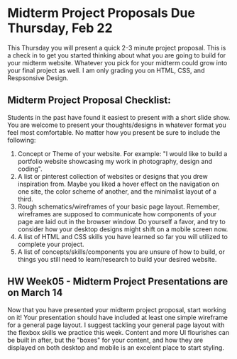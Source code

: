 # Midterm Project Proposals Due Thursday, Feb 22

This Thursday you will present a quick 2-3 minute project proposal. This is a check in to get you started thinking about what you are going to build for your midterm website. Whatever you pick for your midterm could grow into your final project as well. I am only grading you on HTML, CSS, and Respsonsive Design.

## Midterm Project Proposal Checklist:

Students in the past have found it easiest to present with a short slide show. You are welcome to present your thoughts/designs in whatever format you feel most comfortable. No matter how you present be sure to include the following:

1.  Concept or Theme of your website. For example: "I would like to build a portfolio website showcasing my work in photography, design and coding".
2.  A list or pinterest collection of websites or designs that you drew inspiration from. Maybe you liked a hover effect on the navigation on one site, the color scheme of another, and the minimalist layout of a third.
3.  Rough schematics/wireframes of your basic page layout. Remember, wireframes are supposed to communicate how components of your page are laid out in the browser window. Do yourself a favor, and try to consider how your desktop designs might shift on a mobile screen now.
4.  A list of HTML and CSS skills you have learned so far you will utilized to complete your project.
5.  A list of concepts/skills/components you are unsure of how to build, or things you still need to learn/research to build your desired website.

## HW Week05 - Midterm Project Presentations are on March 14

Now that you have presented your midterm project proposal, start working on it! Your presentation should have included at least one simple wireframe for a general page layout. I suggest tackling your general page layout with the flexbox skills we practice this week. Content and more UI flourishes can be built in after, but the "boxes" for your content, and how they are displayed on both desktop and mobile is an excelent place to start styling.
